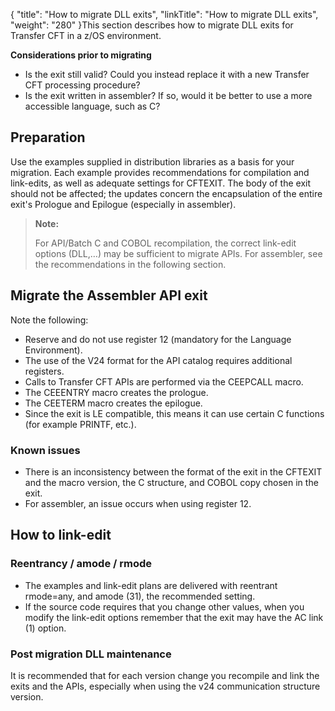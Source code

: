 {
    "title": "How to migrate DLL exits",
    "linkTitle": "How to migrate DLL exits",
    "weight": "280"
}This section describes how to migrate DLL exits for Transfer CFT in a z/OS environment.

**Considerations prior to migrating**

-   Is the exit still valid? Could you instead replace it with a new Transfer CFT processing procedure?
-   Is the exit written in assembler? If so, would it be better to use a more accessible language, such as C?

## Preparation

Use the examples supplied in distribution libraries as a basis for your migration. Each example provides recommendations for compilation and link-edits, as well as adequate settings for CFTEXIT. The body of the exit should not be affected; the updates concern the encapsulation of the entire exit's Prologue and Epilogue (especially in assembler).

> **Note:**
>
> For API/Batch C and COBOL recompilation, the correct link-edit options (DLL,…) may be sufficient to migrate APIs. For assembler, see the recommendations in the following section.

## Migrate the Assembler API exit

Note the following:

-   Reserve and do not use register 12 (mandatory for the Language Environment).
-   The use of the V24 format for the API catalog requires additional registers.
-   Calls to Transfer CFT APIs are performed via the CEEPCALL macro.
-   The CEEENTRY macro creates the prologue.
-   The CEETERM macro creates the epilogue.
-   Since the exit is LE compatible, this means it can use certain C functions (for example PRINTF, etc.).

### Known issues

-   There is an inconsistency between the format of the exit in the CFTEXIT and the macro version, the C structure, and COBOL copy chosen in the exit.
-   For assembler, an issue occurs when using register 12.

## How to link-edit

### Reentrancy / amode / rmode

-   The examples and link-edit plans are delivered with reentrant rmode=any, and amode (31), the recommended setting.
-   If the source code requires that you change other values, when you modify the link-edit options remember that the exit may have the AC link (1) option.

### Post migration DLL maintenance

It is recommended that for each version change you recompile and link the exits and the APIs, especially when using the v24 communication structure version.
